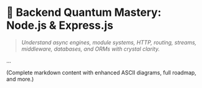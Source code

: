 
# 🚀 Backend Quantum Mastery: Node.js & Express.js

> _Understand async engines, module systems, HTTP, routing, streams, middleware, databases, and ORMs with crystal clarity._

...

(Complete markdown content with enhanced ASCII diagrams, full roadmap, and more.)
